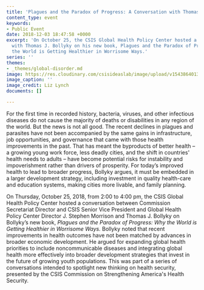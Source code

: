 ```yaml
---
title: 'Plagues and the Paradox of Progress: A Conversation with Thomas J. Bollyky'
content_type: event
keywords:
- Public Event
date: 2018-12-03 18:47:58 +0000
excerpt: 'On October 25, the CSIS Global Health Policy Center hosted a conversation
  with Thomas J. Bollyky on his new book, Plagues and the Paradox of Progress: Why
  the World is Getting Healthier in Worrisome Ways.'
series: ''
themes:
- _themes/global-disorder.md
image: https://res.cloudinary.com/csisideaslab/image/upload/v1543864013/health-commission/Bollyky_event_photo.jpg
image_caption: ''
image_credit: Liz Lynch
documents: []

---
```

For the first time in recorded history, bacteria, viruses, and other infectious diseases do not cause the majority of deaths or disabilities in any region of the world. But the news is not all good. The recent declines in plagues and parasites have not been accompanied by the same gains in infrastructure, job opportunities, and governance that came with those health improvements in the past. That has meant the byproducts of better health – a growing young work force, less deadly cities, and the shift in countries' health needs to adults – have become potential risks for instability and impoverishment rather than drivers of prosperity. For today’s improved health to lead to broader progress, Bollyky argues, it must be embedded in a larger development strategy, including investment in quality health-care and education systems, making cities more livable, and family planning.

On Thursday, October 25, 2018, from 2:00 to 4:00 pm, the CSIS Global Health Policy Center hosted a conversation between Commission Secretariat Director and CSIS Senior Vice President and Global Health Policy Center Director J. Stephen Morrison and Thomas J. Bollyky on Bollyky’s new book, _Plagues and the Paradox of Progress: Why the World is Getting Healthier in Worrisome Ways._ Bollyky noted that recent improvements in health outcomes have not been matched by advances in broader economic development. He argued for expanding global health priorities to include noncommunicable diseases and integrating global health more effectively into broader development strategies that invest in the future of growing youth populations. This was part of a series of conversations intended to spotlight new thinking on health security, presented by the CSIS Commission on Strengthening America's Health Security.